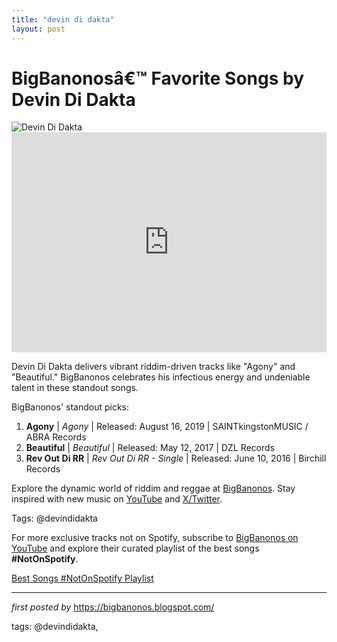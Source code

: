 ```yaml
---
title: "devin di dakta"
layout: post
---
```

<!-- Title of the Post -->
<h1 >BigBanonosâ€™ Favorite Songs by Devin Di Dakta</h1> <!-- Featured Image -->
<div > <img src="https://i.scdn.co/image/ab6761610000e5eb5d8b4f33f8f96d36cf0b8de3" alt="Devin Di Dakta">
</div> <!-- Spotify Embed -->
<div > <iframe src="https://open.spotify.com/embed/playlist/1qgLcyDV4sccPSm3EzhKbS?utm_source=generator" width="100%" height="352" frameBorder="0" allowfullscreen="" allow="autoplay; clipboard-write; encrypted-media; fullscreen; picture-in-picture" loading="lazy"></iframe>
</div> <!-- Introductory Text -->
<p >Devin Di Dakta delivers vibrant riddim-driven tracks like "Agony" and "Beautiful." BigBanonos celebrates his infectious energy and undeniable talent in these standout songs.</p> <!-- Song Highlights -->
<div > <p>BigBanonos' standout picks:</p> <ol> <li><strong>Agony</strong> | <em>Agony</em> | Released: August 16, 2019 | SAINTkingstonMUSIC / ABRA Records</li> <li><strong>Beautiful</strong> | <em>Beautiful</em> | Released: May 12, 2017 | DZL Records</li> <li><strong>Rev Out Di RR</strong> | <em>Rev Out Di RR - Single</em> | Released: June 10, 2016 | Birchill Records</li> </ol>
</div> <!-- Footer Links -->
<div > <p>Explore the dynamic world of riddim and reggae at <a href="https://bigbanonos.blogspot.com/" target="_blank">BigBanonos</a>. Stay inspired with new music on <a href="https://www.youtube.com/@BigBanonos" target="_blank">YouTube</a> and <a href="https://x.com/bigbanonos" target="_blank">X/Twitter</a>.</p>
</div> <!-- Tags -->
<p >Tags: @devindidakta</p>


<!--Subscribe and Playlist Links-->
<div>
    <p>For more exclusive tracks not on Spotify, subscribe to <a href="https://www.youtube.com/@BigBanonos" target="_blank">BigBanonos on YouTube</a> and explore their curated playlist of the best songs <strong>#NotOnSpotify</strong>.</p>
    <p><a href="https://www.youtube.com/playlist?list=PLtuNtuTatqI0kFahUCbtbfenC_ET5O_tr" target="_blank">Best Songs #NotOnSpotify Playlist<br /></a></p></div>

<hr />

<p><em>first posted by</em> <a href="https://bigbanonos.blogspot.com/" rel="noopener" target="_new">https://bigbanonos.blogspot.com/</a></p>

<p>tags: @devindidakta,</p>
